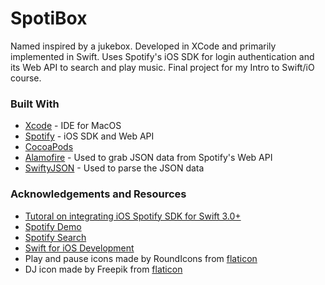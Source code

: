 # SpotiBox
Named inspired by a jukebox. Developed in XCode and primarily implemented in Swift. Uses Spotify's iOS SDK for login authentication and its Web API to search and play music. Final project for my Intro to Swift/iO course.

### Built With 
* [Xcode](https://developer.apple.com/xcode/) - IDE for MacOS
* [Spotify](https://developer.spotify.com/) - iOS SDK and Web API
* [CocoaPods](https://cocoapods.org/)
* [Alamofire](https://github.com/Alamofire/Alamofire) - Used to grab JSON data from Spotify's Web API
* [SwiftyJSON](https://github.com/SwiftyJSON/SwiftyJSON) - Used to parse the JSON data 

### Acknowledgements and Resources
* [Tutoral on integrating iOS Spotify SDK for Swift 3.0+](https://medium.com/@elonrubin/ios-spotify-sdk-swift-3-0-tutorial-b629af4b889d)
* [Spotify Demo](https://github.com/wfratczak/Spotify-Demo)
* [Spotify Search](https://www.youtube.com/watch?v=FjsxG07haJI)
* [Swift for iOS Development](http://scholar.flatworldknowledge.com/books/30954/programming-30491-20170501-133403-053358/read)
* Play and pause icons made by RoundIcons from [flaticon](https://www.flaticon.com/)
* DJ icon made by Freepik from [flaticon](https://www.flaticon.com/)


